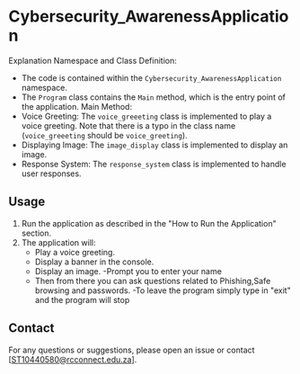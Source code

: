 # Cybersecurity_AwarenessApplication
Explanation
Namespace and Class Definition:
   - The code is contained within the `Cybersecurity_AwarenessApplication` namespace.
   - The `Program` class contains the `Main` method, which is the entry point of the application.
 Main Method:
   - Voice Greeting: The `voice_greeeting` class is implemented to play a voice greeting. Note that there is a typo in the class name (`voice_greeeting` should be `voice_greeting`).
   - Displaying Image: The `image_display` class is implemented to display an image.
   - Response System: The `response_system` class is implemented to handle user responses.

## Usage
1. Run the application as described in the "How to Run the Application" section.
2. The application will:
   - Play a voice greeting.
   - Display a banner in the console.
   - Display an image.
   -Prompt you to enter your name
   - Then from there you can ask questions related to Phishing,Safe browsing and passwords.
   -To leave the program simply type in "exit" and the program will stop


## Contact
For any questions or suggestions, please open an issue or contact  [ST10440580@rcconnect.edu.za].
